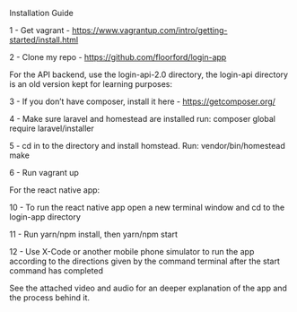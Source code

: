 Installation Guide

1 - Get vagrant - https://www.vagrantup.com/intro/getting-started/install.html

2 - Clone my repo - https://github.com/floorford/login-app

For the API backend, use the login-api-2.0 directory, the login-api directory is an old version kept for learning purposes:

3 - If you don’t have composer, install it here - https://getcomposer.org/

4 - Make sure laravel and homestead are installed run: composer global require laravel/installer


5 - cd in to the directory and install homstead. Run: vendor/bin/homestead make

6 - Run vagrant up

For the react native app:

10 - To run the react native app open a new terminal window and cd to the login-app directory

11 - Run yarn/npm install, then yarn/npm start

12 - Use X-Code or another mobile phone simulator to run the app according to the directions given by the command terminal after the start command has completed

See the attached video and audio for an deeper explanation of the app and the process behind it.
